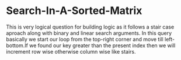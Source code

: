 # Search-In-A-Sorted-Matrix
 This is very logical question for building logic as it follows a stair case aproach along with binary and linear search arguments.
 In this query basically we start our loop from the top-right corner and move till left-bottom.If we found our key greater than the 
present index then we will increment row wise otherwise column wise like stairs.

